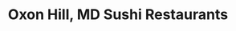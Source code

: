 ---
layout: city
title: Oxon Hill, MD Sushi Restaurants
permalink: /maryland/oxon-hill/
stateAbbr: MD
stateName: Maryland
cityName: Oxon Hill
---